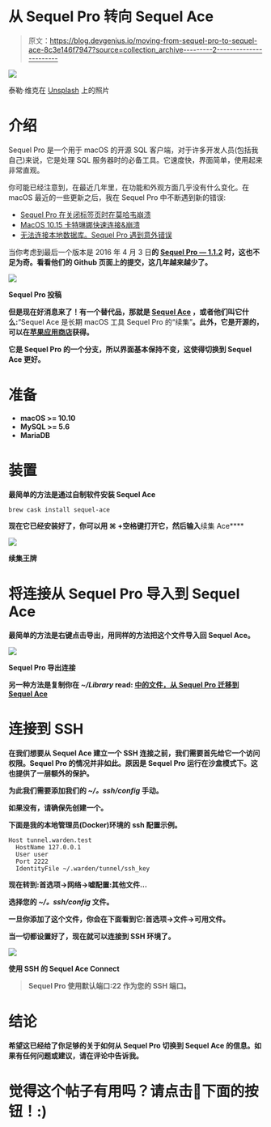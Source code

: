# 从 Sequel Pro 转向 Sequel Ace

> 原文：<https://blog.devgenius.io/moving-from-sequel-pro-to-sequel-ace-8c3e146f7947?source=collection_archive---------2----------------------->

![](img/7136bb0c42fda2231a0ffbb1a99eaed7.png)

泰勒·维克在 [Unsplash](https://unsplash.com/s/photos/data-center?utm_source=unsplash&utm_medium=referral&utm_content=creditCopyText) 上的照片

# 介绍

Sequel Pro 是一个用于 macOS 的开源 SQL 客户端，对于许多开发人员(包括我自己)来说，它是处理 SQL 服务器时的必备工具。它速度快，界面简单，使用起来非常直观。

你可能已经注意到，在最近几年里，在功能和外观方面几乎没有什么变化。在 macOS 最近的一些更新之后，我在 Sequel Pro 中不断遇到新的错误:

*   [Sequel Pro 在关闭标签页时在莫哈韦崩溃](https://github.com/sequelpro/sequelpro/issues/3360)
*   [MacOS 10.15 卡特琳娜快速连接&崩溃](https://github.com/sequelpro/sequelpro/issues/3479)
*   [无法连接本地数据库。Sequel Pro 遇到意外错误](https://stackoverflow.com/questions/56759610/cant-connect-local-database-sequel-pro-encountered-an-unexpected-error)

当你考虑到最后一个版本是 2016 年 4 月 3 日**的 [Sequel Pro — 1.1.2](https://sequelpro.com/news/post?id=1ee47439-a8ea-4937-86e9-be3216370889) 时，这也不足为奇。看看他们的 Github 页面上的提交，这几年越来越少了。**

**![](img/395587dbe83baf603a9861315998ee63.png)**

**Sequel Pro 投稿**

**但是现在好消息来了！有一个替代品，那就是 [Sequel Ace](https://sequel-ace.com/) ，或者他们叫它什么:**“Sequel Ace 是长期 macOS 工具 Sequel Pro 的“续集”**。此外，它是开源的，可以在[苹果应用商店](https://apps.apple.com/us/app/sequel-ace/id1518036000?ls=1)获得。**

**它是 Sequel Pro 的一个分支，所以界面基本保持不变，这使得切换到 Sequel Ace 更好。**

# **准备**

*   **macOS >= 10.10**
*   **MySQL >= 5.6**
*   **MariaDB**

# **装置**

**最简单的方法是通过自制软件安装 Sequel Ace**

```
brew cask install sequel-ace
```

**现在它已经安装好了，你可以用 **⌘ +空格键**打开它，然后输入**续集 Ace****

**![](img/3100860dc79f4755b99f1c55714e8e21.png)**

**续集王牌**

# **将连接从 Sequel Pro 导入到 Sequel Ace**

**最简单的方法是右键点击导出，用同样的方法把这个文件导入回 Sequel Ace。**

**![](img/adf68d8365c1d9a33a1ec8ab93e49624.png)**

**Sequel Pro 导出连接**

**另一种方法是复制你在 *~/Library* read: [中的文件，从 Sequel Pro 迁移到 Sequel Ace](https://medium.com/@harrybailey/migration-from-sequel-pro-to-sequel-ace-c6a579399c90)**

# **连接到 SSH**

**在我们想要从 Sequel Ace 建立一个 SSH 连接之前，我们需要首先给它一个访问权限。Sequel Pro 的情况并非如此。原因是 Sequel Pro 运行在沙盒模式下。这也提供了一层额外的保护。**

**为此我们需要添加我们的 *~/。ssh/config* 手动。**

**如果没有，请确保先创建一个。**

**下面是我的本地管理员(Docker)环境的 ssh 配置示例。**

```
Host tunnel.warden.test
  HostName 127.0.0.1
  User user
  Port 2222
  IdentityFile ~/.warden/tunnel/ssh_key
```

**现在转到:首选项->网络->嘘配置:其他文件…**

**选择您的 *~/。ssh/config* 文件。**

**一旦你添加了这个文件，你会在下面看到它:首选项->文件->可用文件。**

**当一切都设置好了，现在就可以连接到 SSH 环境了。**

**![](img/c2dba15e75e03099ba1e50de875c8ac8.png)**

**使用 SSH 的 Sequel Ace Connect**

> **Sequel Pro 使用默认端口:22 作为您的 SSH 端口。**

# **结论**

**希望这已经给了你足够的关于如何从 Sequel Pro 切换到 Sequel Ace 的信息。如果有任何问题或建议，请在评论中告诉我。**

# **觉得这个帖子有用吗？请点击👏下面的按钮！:)**